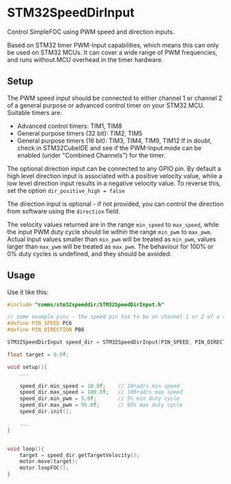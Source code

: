 
# STM32SpeedDirInput

Control SimpleFOC using PWM speed and direction inputs.

Based on STM32 timer PWM-Input capabilities, which means this can only be used on STM32 MCUs. It can cover a wide range of PWM frequencies, and runs without MCU overhead in the timer hardware.



## Setup

The PWM speed input should be connected to either channel 1 or channel 2 of a general purpose or advanced control timer on your STM32 MCU. Suitable timers are:
- Advanced control timers: TIM1, TIM8
- General purpose timers (32 bit): TIM2, TIM5
- General purpose timers (16 bit): TIM3, TIM4, TIM9, TIM12
If in doubt, check in STM32CubeIDE and see if the PWM-Input mode can be enabled (under "Combined Channels") for the timer.

The optional direction input can be connected to any GPIO pin. By default a high level direction input is associated with a positive velocity value, while a low level direction input results in a negative velocity value. To reverse this, set the option `dir_positive_high = false`

The direction input is optional - if not provided, you can control the direction from software using the `direction` field.

The velocity values returned are in the range `min_speed` to `max_speed`, while the input PWM duty cycle should lie within the range `min_pwm` to `max_pwm`. Actual input values smaller than `min_pwm` will be treated as `min_pwm`, values larger than `max_pwm` will be treated as `max_pwm`. The behaviour for 100% or 0% duty cycles is undefined, and they should be avoided.

## Usage

Use it like this:

```c++
#include "comms/stm32speeddir/STM32SpeedDirInput.h"

// some example pins - the speed pin has to be on channel 1 or 2 of a timer
#define PIN_SPEED PC6
#define PIN_DIRECTION PB8

STM32SpeedDirInput speed_dir = STM32SpeedDirInput(PIN_SPEED, PIN_DIRECTION);

float target = 0.0f;

void setup(){
    ...

    speed_dir.min_speed = 10.0f;    // 10rad/s min speed
    speed_dir.max_speed = 100.0f;   // 100rad/s max speed
    speed_dir.min_pwm = 5.0f;       // 5% min duty cycle
    speed_dir.max_pwm = 95.0f;      // 95% max duty cycle
    speed_dir.init();

    ...
}


void loop(){
    target = speed_dir.getTargetVelocity();
    motor.move(target);
    motor.loopFOC();
}

```